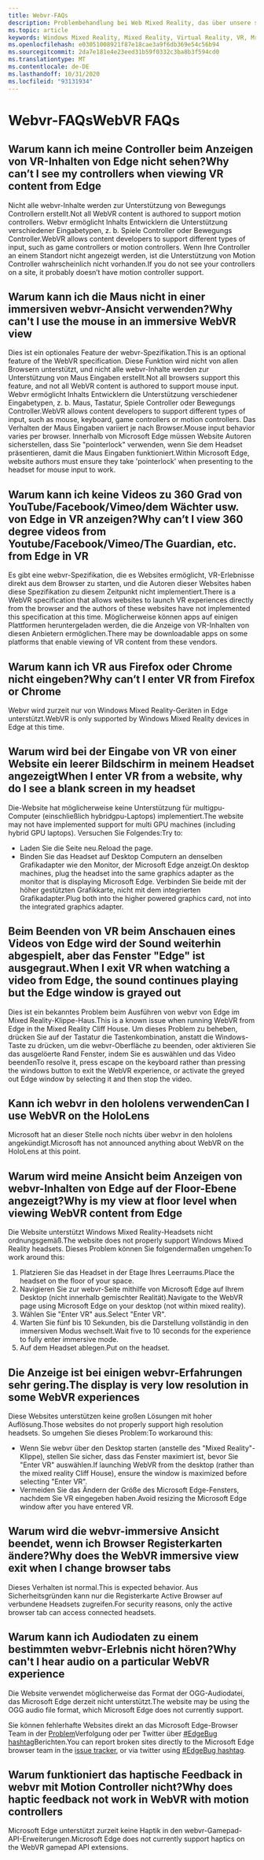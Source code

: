 ```yaml
---
title: Webvr-FAQs
description: Problembehandlung bei Web Mixed Reality, das über unsere standardmäßige Kundensupport Dokumentation hinausgeht.
ms.topic: article
keywords: Windows Mixed Reality, Mixed Reality, Virtual Reality, VR, Mr, Problembehandlung, Fehler, Hilfe, Support, webvr
ms.openlocfilehash: e03051008921f87e18cae3a9f6db369e54c56b94
ms.sourcegitcommit: 2da7e181e4e23eed31b59f0332c3ba8b3f594cd0
ms.translationtype: MT
ms.contentlocale: de-DE
ms.lasthandoff: 10/31/2020
ms.locfileid: "93131934"
---
```

# <a name="webvr-faqs"></a><span data-ttu-id="bef21-104">Webvr-FAQs</span><span class="sxs-lookup"><span data-stu-id="bef21-104">WebVR FAQs</span></span>

## <a name="why-cant-i-see-my-controllers-when-viewing-vr-content-from-edge"></a><span data-ttu-id="bef21-105">Warum kann ich meine Controller beim Anzeigen von VR-Inhalten von Edge nicht sehen?</span><span class="sxs-lookup"><span data-stu-id="bef21-105">Why can’t I see my controllers when viewing VR content from Edge</span></span>

<span data-ttu-id="bef21-106">Nicht alle webvr-Inhalte werden zur Unterstützung von Bewegungs Controllern erstellt.</span><span class="sxs-lookup"><span data-stu-id="bef21-106">Not all WebVR content is authored to support motion controllers.</span></span> <span data-ttu-id="bef21-107">Webvr ermöglicht Inhalts Entwicklern die Unterstützung verschiedener Eingabetypen, z. b. Spiele Controller oder Bewegungs Controller.</span><span class="sxs-lookup"><span data-stu-id="bef21-107">WebVR allows content developers to support different types of input, such as game controllers or motion controllers.</span></span> <span data-ttu-id="bef21-108">Wenn Ihre Controller an einem Standort nicht angezeigt werden, ist die Unterstützung von Motion Controller wahrscheinlich nicht vorhanden.</span><span class="sxs-lookup"><span data-stu-id="bef21-108">If you do not see your controllers on a site, it probably doesn’t have motion controller support.</span></span>

## <a name="why-cant-i-use-the-mouse-in-an-immersive-webvr-view"></a><span data-ttu-id="bef21-109">Warum kann ich die Maus nicht in einer immersiven webvr-Ansicht verwenden?</span><span class="sxs-lookup"><span data-stu-id="bef21-109">Why can't I use the mouse in an immersive WebVR view</span></span>

<span data-ttu-id="bef21-110">Dies ist ein optionales Feature der webvr-Spezifikation.</span><span class="sxs-lookup"><span data-stu-id="bef21-110">This is an optional feature of the WebVR specification.</span></span> <span data-ttu-id="bef21-111">Diese Funktion wird nicht von allen Browsern unterstützt, und nicht alle webvr-Inhalte werden zur Unterstützung von Maus Eingaben erstellt.</span><span class="sxs-lookup"><span data-stu-id="bef21-111">Not all browsers support this feature, and not all WebVR content is authored to support mouse input.</span></span> <span data-ttu-id="bef21-112">Webvr ermöglicht Inhalts Entwicklern die Unterstützung verschiedener Eingabetypen, z. b. Maus, Tastatur, Spiele Controller oder Bewegungs Controller.</span><span class="sxs-lookup"><span data-stu-id="bef21-112">WebVR allows content developers to support different types of input, such as mouse, keyboard, game controllers or motion controllers.</span></span> <span data-ttu-id="bef21-113">Das Verhalten der Maus Eingaben variiert je nach Browser.</span><span class="sxs-lookup"><span data-stu-id="bef21-113">Mouse input behavior varies per browser.</span></span> <span data-ttu-id="bef21-114">Innerhalb von Microsoft Edge müssen Website Autoren sicherstellen, dass Sie "pointerlock" verwenden, wenn Sie dem Headset präsentieren, damit die Maus Eingaben funktioniert.</span><span class="sxs-lookup"><span data-stu-id="bef21-114">Within Microsoft Edge, website authors must ensure they take 'pointerlock' when presenting to the headset for mouse input to work.</span></span>

## <a name="why-cant-i-view-360-degree-videos-from-youtubefacebookvimeothe-guardian-etc-from-edge-in-vr"></a><span data-ttu-id="bef21-115">Warum kann ich keine Videos zu 360 Grad von YouTube/Facebook/Vimeo/dem Wächter usw. von Edge in VR anzeigen?</span><span class="sxs-lookup"><span data-stu-id="bef21-115">Why can’t I view 360 degree videos from Youtube/Facebook/Vimeo/The Guardian, etc. from Edge in VR</span></span>

<span data-ttu-id="bef21-116">Es gibt eine webvr-Spezifikation, die es Websites ermöglicht, VR-Erlebnisse direkt aus dem Browser zu starten, und die Autoren dieser Websites haben diese Spezifikation zu diesem Zeitpunkt nicht implementiert.</span><span class="sxs-lookup"><span data-stu-id="bef21-116">There is a WebVR specification that allows websites to launch VR experiences directly from the browser and the authors of these websites have not implemented this specification at this time.</span></span> <span data-ttu-id="bef21-117">Möglicherweise können apps auf einigen Plattformen heruntergeladen werden, die die Anzeige von VR-Inhalten von diesen Anbietern ermöglichen.</span><span class="sxs-lookup"><span data-stu-id="bef21-117">There may be downloadable apps on some platforms that enable viewing of VR content from these vendors.</span></span>

## <a name="why-cant-i-enter-vr-from-firefox-or-chrome"></a><span data-ttu-id="bef21-118">Warum kann ich VR aus Firefox oder Chrome nicht eingeben?</span><span class="sxs-lookup"><span data-stu-id="bef21-118">Why can’t I enter VR from Firefox or Chrome</span></span>

<span data-ttu-id="bef21-119">Webvr wird zurzeit nur von Windows Mixed Reality-Geräten in Edge unterstützt.</span><span class="sxs-lookup"><span data-stu-id="bef21-119">WebVR is only supported by Windows Mixed Reality devices in Edge at this time.</span></span>

## <a name="when-i-enter-vr-from-a-website-why-do-i-see-a-blank-screen-in-my-headset"></a><span data-ttu-id="bef21-120">Warum wird bei der Eingabe von VR von einer Website ein leerer Bildschirm in meinem Headset angezeigt</span><span class="sxs-lookup"><span data-stu-id="bef21-120">When I enter VR from a website, why do I see a blank screen in my headset</span></span>

<span data-ttu-id="bef21-121">Die-Website hat möglicherweise keine Unterstützung für multigpu-Computer (einschließlich hybridgpu-Laptops) implementiert.</span><span class="sxs-lookup"><span data-stu-id="bef21-121">The website may not have implemented support for multi GPU machines (including hybrid GPU laptops).</span></span> <span data-ttu-id="bef21-122">Versuchen Sie Folgendes:</span><span class="sxs-lookup"><span data-stu-id="bef21-122">Try to:</span></span>

* <span data-ttu-id="bef21-123">Laden Sie die Seite neu.</span><span class="sxs-lookup"><span data-stu-id="bef21-123">Reload the page.</span></span>
* <span data-ttu-id="bef21-124">Binden Sie das Headset auf Desktop Computern an denselben Grafikadapter wie den Monitor, der Microsoft Edge anzeigt.</span><span class="sxs-lookup"><span data-stu-id="bef21-124">On desktop machines, plug the headset into the same graphics adapter as the monitor that is displaying Microsoft Edge.</span></span> <span data-ttu-id="bef21-125">Verbinden Sie beide mit der höher gestützten Grafikkarte, nicht mit dem integrierten Grafikadapter.</span><span class="sxs-lookup"><span data-stu-id="bef21-125">Plug both into the higher powered graphics card, not into the integrated graphics adapter.</span></span>

## <a name="when-i-exit-vr-when-watching-a-video-from-edge-the-sound-continues-playing-but-the-edge-window-is-grayed-out"></a><span data-ttu-id="bef21-126">Beim Beenden von VR beim Anschauen eines Videos von Edge wird der Sound weiterhin abgespielt, aber das Fenster "Edge" ist ausgegraut.</span><span class="sxs-lookup"><span data-stu-id="bef21-126">When I exit VR when watching a video from Edge, the sound continues playing but the Edge window is grayed out</span></span>

<span data-ttu-id="bef21-127">Dies ist ein bekanntes Problem beim Ausführen von webvr von Edge im Mixed Reality-Klippe-Haus.</span><span class="sxs-lookup"><span data-stu-id="bef21-127">This is a known issue when running WebVR from Edge in the Mixed Reality Cliff House.</span></span> <span data-ttu-id="bef21-128">Um dieses Problem zu beheben, drücken Sie auf der Tastatur die Tastenkombination, anstatt die Windows-Taste zu drücken, um die webvr-Oberfläche zu beenden, oder aktivieren Sie das ausgelöerte Rand Fenster, indem Sie es auswählen und das Video beenden</span><span class="sxs-lookup"><span data-stu-id="bef21-128">To resolve it, press escape on the keyboard rather than pressing the windows button to exit the WebVR experience, or activate the greyed out Edge window by selecting it and then stop the video.</span></span>

## <a name="can-i-use-webvr-on-the-hololens"></a><span data-ttu-id="bef21-129">Kann ich webvr in den hololens verwenden</span><span class="sxs-lookup"><span data-stu-id="bef21-129">Can I use WebVR on the HoloLens</span></span>

<span data-ttu-id="bef21-130">Microsoft hat an dieser Stelle noch nichts über webvr in den hololens angekündigt.</span><span class="sxs-lookup"><span data-stu-id="bef21-130">Microsoft has not announced anything about WebVR on the HoloLens at this point.</span></span>

## <a name="why-is-my-view-at-floor-level-when-viewing-webvr-content-from-edge"></a><span data-ttu-id="bef21-131">Warum wird meine Ansicht beim Anzeigen von webvr-Inhalten von Edge auf der Floor-Ebene angezeigt?</span><span class="sxs-lookup"><span data-stu-id="bef21-131">Why is my view at floor level when viewing WebVR content from Edge</span></span>

<span data-ttu-id="bef21-132">Die Website unterstützt Windows Mixed Reality-Headsets nicht ordnungsgemäß.</span><span class="sxs-lookup"><span data-stu-id="bef21-132">The website does not properly support Windows Mixed Reality headsets.</span></span> <span data-ttu-id="bef21-133">Dieses Problem können Sie folgendermaßen umgehen:</span><span class="sxs-lookup"><span data-stu-id="bef21-133">To work around this:</span></span>

1. <span data-ttu-id="bef21-134">Platzieren Sie das Headset in der Etage Ihres Leerraums.</span><span class="sxs-lookup"><span data-stu-id="bef21-134">Place the headset on the floor of your space.</span></span>
2. <span data-ttu-id="bef21-135">Navigieren Sie zur webvr-Seite mithilfe von Microsoft Edge auf Ihrem Desktop (nicht innerhalb gemischter Realität).</span><span class="sxs-lookup"><span data-stu-id="bef21-135">Navigate to the WebVR page using Microsoft Edge on your desktop (not within mixed reality).</span></span>
3. <span data-ttu-id="bef21-136">Wählen Sie "Enter VR" aus.</span><span class="sxs-lookup"><span data-stu-id="bef21-136">Select "Enter VR".</span></span>
4. <span data-ttu-id="bef21-137">Warten Sie fünf bis 10 Sekunden, bis die Darstellung vollständig in den immersiven Modus wechselt.</span><span class="sxs-lookup"><span data-stu-id="bef21-137">Wait five to 10 seconds for the experience to fully enter immersive mode.</span></span>
5. <span data-ttu-id="bef21-138">Auf dem Headset ablegen.</span><span class="sxs-lookup"><span data-stu-id="bef21-138">Put on the headset.</span></span>

## <a name="the-display-is-very-low-resolution-in-some-webvr-experiences"></a><span data-ttu-id="bef21-139">Die Anzeige ist bei einigen webvr-Erfahrungen sehr gering.</span><span class="sxs-lookup"><span data-stu-id="bef21-139">The display is very low resolution in some WebVR experiences</span></span>

<span data-ttu-id="bef21-140">Diese Websites unterstützen keine großen Lösungen mit hoher Auflösung.</span><span class="sxs-lookup"><span data-stu-id="bef21-140">Those websites do not properly support high resolution headsets.</span></span> <span data-ttu-id="bef21-141">So umgehen Sie dieses Problem:</span><span class="sxs-lookup"><span data-stu-id="bef21-141">To workaround this:</span></span>

* <span data-ttu-id="bef21-142">Wenn Sie webvr über den Desktop starten (anstelle des "Mixed Reality"-Klippe), stellen Sie sicher, dass das Fenster maximiert ist, bevor Sie "Enter VR" auswählen.</span><span class="sxs-lookup"><span data-stu-id="bef21-142">If launching WebVR from the desktop (rather than the mixed reality Cliff House), ensure the window is maximized before selecting "Enter VR".</span></span>
* <span data-ttu-id="bef21-143">Vermeiden Sie das Ändern der Größe des Microsoft Edge-Fensters, nachdem Sie VR eingegeben haben.</span><span class="sxs-lookup"><span data-stu-id="bef21-143">Avoid resizing the Microsoft Edge window after you have entered VR.</span></span>

## <a name="why-does-the-webvr-immersive-view-exit-when-i-change-browser-tabs"></a><span data-ttu-id="bef21-144">Warum wird die webvr-immersive Ansicht beendet, wenn ich Browser Registerkarten ändere?</span><span class="sxs-lookup"><span data-stu-id="bef21-144">Why does the WebVR immersive view exit when I change browser tabs</span></span>

<span data-ttu-id="bef21-145">Dieses Verhalten ist normal.</span><span class="sxs-lookup"><span data-stu-id="bef21-145">This is expected behavior.</span></span> <span data-ttu-id="bef21-146">Aus Sicherheitsgründen kann nur die Registerkarte Active Browser auf verbundene Headsets zugreifen.</span><span class="sxs-lookup"><span data-stu-id="bef21-146">For security reasons, only the active browser tab can access connected headsets.</span></span>

## <a name="why-cant-i-hear-audio-on-a-particular-webvr-experience"></a><span data-ttu-id="bef21-147">Warum kann ich Audiodaten zu einem bestimmten webvr-Erlebnis nicht hören?</span><span class="sxs-lookup"><span data-stu-id="bef21-147">Why can't I hear audio on a particular WebVR experience</span></span>

<span data-ttu-id="bef21-148">Die Website verwendet möglicherweise das Format der OGG-Audiodatei, das Microsoft Edge derzeit nicht unterstützt.</span><span class="sxs-lookup"><span data-stu-id="bef21-148">The website may be using the OGG audio file format, which Microsoft Edge does not currently support.</span></span>

<span data-ttu-id="bef21-149">Sie können fehlerhafte Websites direkt an das Microsoft Edge-Browser Team in der [Problem](https://developer.microsoft.com/microsoft-edge/platform/issues/)Verfolgung oder per Twitter über [#EdgeBug hashtag](https://blogs.windows.com/msedgedev/2016/08/11/edgebug-twitter/)Berichten.</span><span class="sxs-lookup"><span data-stu-id="bef21-149">You can report broken sites directly to the Microsoft Edge browser team in the [issue tracker](https://developer.microsoft.com/microsoft-edge/platform/issues/), or via twitter using [#EdgeBug hashtag](https://blogs.windows.com/msedgedev/2016/08/11/edgebug-twitter/).</span></span>

## <a name="why-does-haptic-feedback-not-work-in-webvr-with-motion-controllers"></a><span data-ttu-id="bef21-150">Warum funktioniert das haptische Feedback in webvr mit Motion Controller nicht?</span><span class="sxs-lookup"><span data-stu-id="bef21-150">Why does haptic feedback not work in WebVR with motion controllers</span></span>

<span data-ttu-id="bef21-151">Microsoft Edge unterstützt zurzeit keine Haptik in den webvr-Gamepad-API-Erweiterungen.</span><span class="sxs-lookup"><span data-stu-id="bef21-151">Microsoft Edge does not currently support haptics on the WebVR gamepad API extensions.</span></span>
